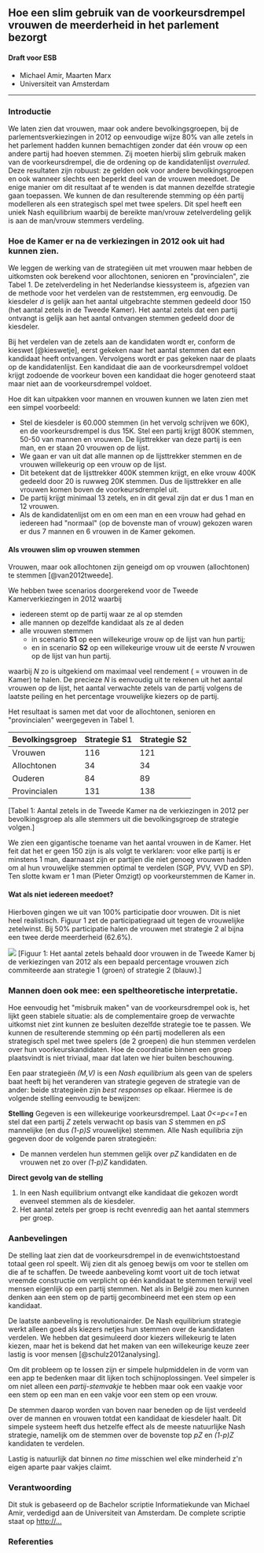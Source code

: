  <!-- Run with 
 pandoc hoe_een_slim_gebruik_van_de_voorkeursdrempel_vrouwen_de_meerderheid_in_het_parlement_bezorgd.md --smart --standalone --bibliography Thesis\ LaTeX/literature.bib >ESB.html

and you get all refs correct and nice html! 

of pandoc hoe_een_slim_gebruik_van_de_voorkeursdrempel_vrouwen_de_meerderheid_in_het_parlement_bezorgd.md --smart --standalone --bibliography Thesis\ LaTeX/literature.bib -o ESB.pdf
 voor een mooie pdf
 
--> 

## Hoe een slim gebruik van de voorkeursdrempel vrouwen de meerderheid in het parlement bezorgt

#### Draft voor ESB

* Michael Amir, Maarten Marx
* Universiteit van Amsterdam

<hr/>


### Introductie
We laten zien dat vrouwen, maar ook andere bevolkingsgroepen, <!-- Moeten we het niet alleen betrekken op vrouwen en dan later bij de strategieën vermelden dat het voor andere bevolkingsgroepen ook is toegepast in de scriptie en linken naar de scriptie--> bij de parlementsverkiezingen in 2012 op eenvoudige wijze 80% van alle zetels in het parlement hadden kunnen bemachtigen zonder dat &eacute;&eacute;n vrouw op een andere partij had hoeven stemmen.
Zij moeten hierbij slim gebruik maken van de voorkeursdrempel, die de ordening op de kandidatenlijst _overruled_.
Deze resultaten zijn robuust: ze gelden  ook voor andere bevolkingsgroepen <!-- in het verlengde van de vorige comment: we zouden hier kunnen zeggen dat de strategieën op allerlei bevolkingsgroepen zouden kunnen worden toegepast en dan er 3 andere bevolkingsgroepn in de scriptie zijn getest..--> en ook wanneer slechts een beperkt deel van de vrouwen meedoet.
De enige manier om dit resultaat af te wenden is dat mannen dezelfde strategie gaan toepassen.
We kunnen de dan resulterende stemming op &eacute;&eacute;n partij modelleren als een strategisch spel met twee spelers.
Dit spel heeft een uniek Nash equilibrium waarbij de bereikte man/vrouw zetelverdeling gelijk is aan de man/vrouw stemmers verdeling.


### Hoe de Kamer er na de verkiezingen in 2012 ook uit had kunnen zien.

We leggen de werking van de strategi&euml;en uit met vrouwen maar hebben de uitkomsten ook berekend voor allochtonen, senioren en "provincialen", zie Tabel 1.
De zetelverdeling in het Nederlandse kiessysteem is, afgezien van de methode voor het verdelen van de reststemmen, erg eenvoudig.
De kiesdeler _d_ is gelijk aan  het aantal uitgebrachte stemmen gedeeld door 150 (het aantal zetels in de Tweede Kamer).
Het aantal zetels dat een partij ontvangt is gelijk aan het aantal ontvangen stemmen gedeeld door de kiesdeler.
<!--Welke kandidaten op die zetels gaan zitten is afhankelijk van 1) de plaats van de kandidaten op de lijst en 2) het aantal voorkeurstemmen die de kandidaat  ontvangen heeft.-->
Bij het verdelen van de zetels aan de kandidaten wordt er, conform de kieswet [@kieswetje], eerst gekeken naar het aantal stemmen dat een kandidaat heeft ontvangen. Vervolgens wordt er pas gekeken naar de plaats op de kandidatenlijst. Een kandidaat die aan de voorkeursdrempel voldoet krijgt zodoende de voorkeur boven een kandidaat die hoger genoteerd staat maar niet aan de voorkeursdrempel voldoet.

 
Hoe dit kan uitpakken voor mannen en vrouwen kunnen we laten zien met een simpel voorbeeld:

* Stel de kiesdeler is 60.000 stemmen (in het vervolg schrijven we 60K), en de voorkeursdrempel is dus 15K. Stel een partij krijgt 800K stemmen, 50-50 van mannen en vrouwen. De lijsttrekker van deze partij is een man, en er staan 20 vrouwen op de lijst. 
* We gaan er van uit dat alle mannen op de lijsttrekker stemmen en de vrouwen willekeurig op een vrouw op de lijst. 
*  Dit betekent dat de lijsttrekker 400K stemmen krijgt, en elke vrouw 400K gedeeld door 20 is ruwweg 20K stemmen. Dus de lijsttrekker en alle vrouwen komen boven de voorkeursdremplel uit.
*  De partij krijgt minimaal 13 zetels, en in dit geval zijn dat er dus 1 man en 12 vrouwen.
*  Als de kandidatenlijst om en om een man en een vrouw had gehad en iedereen had "normaal" (op de bovenste man of vrouw) gekozen waren er dus 7 mannen en 6 vrouwen in de Kamer gekomen.
<!-- Ik heb het gedeelte hierboven een klein beetje aangepast maar misschien is deze passage in de comment hieronder ook geschikt? de passage komt rechtstreeks uit de scriptie-->
<!--Bij het verdelen van de zetels aan de kandidaten wordt er, conform de kieswet [@kieswetje], eerst gekeken naar het aantal stemmen die een kandidaat heeft ontvangen. Vervolgens wordt er pas gekeken naar de plaats op de kandidatenlijst. Een kandidaat die aan de voorkeursdrempel voldoet krijgt zodoende de voorkeur boven een kandidaat die hoger genoteerd staat maar niet aan de voorkeursdrempel voldoet.--> 

 

<!-- ik snap niet helemaal naar welk voorbeeld hier wordt gerefereerd-->

#### Als vrouwen  slim op vrouwen stemmen

Vrouwen, maar ook allochtonen zijn geneigd om op vrouwen (allochtonen) te stemmen [@van2012tweede].
<!-- referentie uit de scriptie: @article{van2012tweede,
  title={Tweede orde personalisering; Voorkeurstemmen in Nederland},
  author={Van Holsteyn, J and Andeweg, R},
  journal={Res Publica},
  volume={54},
  number={2},
  pages={163--191},
  year={2012}
}. -->
We hebben twee scenarios doorgerekend voor de Tweede Kamerverkiezingen in 2012 waarbij

<!-- Hier zijn de strategieën omgedraaid.. wat voor het artikel ook wel beter is denk ik-->
* iedereen stemt op de partij waar ze al op stemden
* alle mannen op dezelfde kandidaat als ze al deden
* alle vrouwen stemmen 
	* in scenario **S1** op een willekeurige vrouw op de lijst van hun partij;
	* en in scenario  **S2** op een willekeurige vrouw uit de eerste _N_  vrouwen op de lijst van hun partij.

waarbij _N_ zo is uitgekiend om maximaal veel rendement ( = vrouwen in de Kamer) te halen.
De precieze _N_ is eenvoudig uit te rekenen uit het aantal vrouwen op de lijst, het aantal verwachte zetels van de partij volgens de laatste peiling en het percentage vrouwelijke kiezers op de partij. <!-- in de scriptie is dit strategie 1 top N toch? Het percentage vrouwelijke kiezers was voor 2012 niet nodig voor het uitrekenen van de N. Voor de N was alleen het aantal vrouwen op de kandidantenlijst benodigd en het het aantal te verwachten zetels volgens de peiling. Het verwachte percentage vrouwelijke kiezers hadden we voor elke partij op 50-50 gezet omdat we dat niet konden weten. Daarom deden we op basis daarvan een 'voorspelling' om te kijken hoe verwacht zou worden dat de stemmen verdeeld zouden zijn bij 100% deelname. De uiteindelijk percentage vrouwelijke kiezers op een partij is gebruikt om verolgens de 'voorspelling'  te testen en de hoe de daadwerkelijke stemmen verdeeld hadden kunnen zijn. Het stukje in de comment hieronder is een beschrijving van het bepalen van N -->
<!-- De eerste _N_ vrouwen wordt voor elke partij als volgt bepaald: als de partij een gelijk of hoger aantal vrouwen op de kandidatenlijst had staan dan het aantal zetels dat voor de partij volgens de peiling werd verwacht is _N_ voor deze partij gelijk aan het aantal zetels volgens de peiling. Als de partij minder vrouwen op de kandidatenlijst had staan dan het volgens de peiling verwachte aantal zetels, is _N_ gelijk aan het totaal aantal vrouwen op de kandidatenlijst-->
Het resultaat is samen met dat voor  de allochtonen, senioren en "provincialen" weergegeven in Tabel 1.



| Bevolkingsgroep | Strategie S1 | Strategie S2 |
|-----------------|-------------|-------------|
| Vrouwen         | 116         | 121         |
| Allochtonen     | 34          | 34          |
| Ouderen         | 84          | 89          |
| Provincialen    | 131         | 138         |

[Tabel 1: Aantal zetels in de Tweede Kamer na de verkiezingen in 2012 per bevolkingsgroep als alle stemmers uit die bevolkingsgroep de strategie volgen.]


<!-- De tabel is ook veranders. Eerst stratgegie willekeurig en daarna stragtegie top N--> 

We zien een gigantische toename van het aantal vrouwen in de Kamer. Het feit dat het er geen 150 zijn is als volgt te verklaren: voor elke partij is er minstens 1 man, daarnaast zijn er partijen die niet genoeg vrouwen hadden om al hun vrouwelijke stemmen optimal te verdelen (SGP, PVV, VVD en SP). Ten slotte kwam er 1 man (Pieter Omzigt) op voorkeurstemmen de Kamer in.

 
<!-- De verklaring hieronder is wat te lang denk. Op kleine aanpassingen na komt het direct uit de scriptie. En het gaat alleen over strategie 2(stategie 1 in de scriptie)-->  
<!--De SGP had helemaal geen vrouwelijke kandidaten op de kandidatenlijst staan en de PVV, de SP en de VVD zouden volgens de peiling meer zetels gaan ontvangen dan dat zij vrouwelijke kandidaten op de kandidatenlijsten hadden staan. Zodoende komt het totaal aantal vrouwelijke kandidaten dat volgens de peiling in de Tweede Kamer gekozen had kunnen worden uit op 127.
De reden dat er 121 vrouwen in de Tweede Kamer zouden hebben plaatsgenomen na uitvoering van strategie 2 ligt ten grondslag aan een aantal factoren: het merendeel van de partijen hadden een mannelijke kandidaat als lijsttrekker en deze lijsttrekkers ontvingen de meeste stemmen in vergelijking met alle andere kandidaten van dezelfde partij. Hierdoor zou er bij de 50PLUS, de ChristenUnie en de SP één vrouwelijke kandidaat af zijn gevallen. Daarnaast had de SP minder zetels behaald bij de einduitslag dan dat zij volgens de peiling zouden gaan ontvangen. Hierdoor zou ook bij de SP nog een vrouwelijke kandidaat af zijn gevallen. Ook de Partij voor de Dieren ontving minder zetels bij de einduitslag dan zij volgens de peiling zouden gaan ontvangen en, ondanks het feit dat zij een vrouwelijke lijsttrekker hadden in de persoon van Marianne Thieme, zou dit geresulteerd hebben in één afgevallen vrouwelijke kandidaat. Bij het CDA had een mannelijke kandidaat in de persoon van Pieter Omtzigt meer stemmen ontvangen dan de vrouwelijke kandidaten zouden hebben ontvangen. Hierdoor viel bij het CDA een vrouwelijke kandidaat af. Dit komt op een totaal van zes afgevallen vrouwelijke kandidaten, oftewel een totaal van (127 􀀀 6 = ) 121 vrouwen in de Tweede Kamer na uitvoering van strategie 2.-->

#### Wat als niet iedereen meedoet?
Hierboven gingen we uit van 100% participatie door vrouwen. Dit is niet heel realistisch. Figuur 1 zet de participatiegraad uit tegen de vrouwelijke zetelwinst. Bij 50% participatie halen de vrouwen met strategie 2 al bijna een twee derde meerderheid (62.6%). <!-- Misschien ook voor S1(S2 in scriptie) doen. En misschien niet 40% doen maar 50% want dan is het percentage vrouwen in de kamer 62,6%-->

 



<img src="http://i.imgur.com/AwNMJM0.png">
[Figuur 1: Het aantal zetels behaald door vrouwen in de Tweede Kamer bj de verkiezingen van 2012 als een bepaald percentage vrouwen zich commiteerde aan strategie 1 (groen) of strategie 2 (blauw).]

### Mannen doen ook mee: een speltheoretische interpretatie.


Hoe eenvoudig het "misbruik maken" van de voorkeursdrempel ook is, het lijkt geen stabiele situatie: als de complementaire groep de verwachte uitkomst niet zint kunnen ze besluiten dezelfde strategie toe te passen.
We kunnen de resulterende stemming op &eacute;&eacute;n partij modelleren als een strategisch spel met twee spelers (de 2 groepen) die hun stemmen verdelen over hun voorkeurskandidaten.
Hoe de coordinatie binnen een groep plaatsvindt is niet triviaal, maar dat laten we hier buiten beschouwing.


Een paar <!-- wordt met 'een paar' bedoeld dat dat zowel M als V een strategie uitvoeren en op de hoogte zijn van elkaars strategie?--> strategie&euml;n _(M,V)_ is een _Nash equilibrium_ als geen van de spelers baat heeft bij het veranderen van strategie gegeven de strategie van de ander: beide strategie&euml;n zijn _best responses_ op elkaar.
Hiermee is de volgende stelling eenvoudig te bewijzen:

**Stelling**
Gegeven is een willekeurige voorkeursdrempel. 
Laat _0<=p<=1_ en stel dat een partij _Z_ zetels verwacht op basis van _S_ stemmen en _pS_ mannelijke (en dus _(1-p)S_ vrouwelijke) stemmen. 
Alle Nash equilibria zijn gegeven door de volgende paren strategieën:

* De mannen verdelen hun stemmen gelijk  over _pZ_ kandidaten en de vrouwen net zo over _(1-p)Z_ kandidaten.

**Direct gevolg van de stelling**

1. In een Nash equilibrium ontvangt elke kandidaat die gekozen wordt evenveel stemmen als de kiesdeler.
2. Het aantal zetels per groep is recht evenredig aan het aantal stemmers per groep.


### Aanbevelingen

De stelling laat zien dat de voorkeursdrempel in de evenwichtstoestand totaal geen rol speelt.
Wij zien dit als genoeg bewijs om voor te stellen om die af te schaffen.
De tweede aanbeveling komt voort uit de toch ietwat vreemde constructie om verplicht op &eacute;&eacute;n kandidaat te stemmen terwijl veel mensen eigenlijk op een partij stemmen. <!--**REF NEEDED**.--> Net als in Belgi&euml; zou men kunnen denken aan een stem op de partij gecombineerd met een stem op een kandidaat. <!-- Mischien iets meer over dit Belgisch kiessysteem en hoe de stemmen dan wegen-->

De laatste aanbeveling is revolutionairder. 
De Nash equilibrium strategie werkt alleen goed als kiezers netjes hun stemmen over de kandidaten verdelen.
We hebben dat gesimuleerd door kiezers willekeurig te laten kiezen, maar het is bekend dat het maken van een willekeurige keuze zeer lastig is voor mensen [@schulz2012analysing]. 
<!-- 3 referenties uti de scriptie: @article{schulz2012analysing,
  title={Analysing humanly generated random number sequences: a pattern-based approach},
  author={Schulz, Marc-Andr{\'e} and Schmalbach, Barbara and Brugger, Peter and Witt, Karsten},
  journal={PloS one},
  volume={7},
  number={7},
  pages={e41531},
  year={2012},
  publisher={Public Library of Science}
}

@article{bar1991perception,
  title={The perception of randomness},
  author={Bar-Hillel, Maya and Wagenaar, Willem A},
  journal={Advances in applied mathematics},
  volume={12},
  number={4},
  pages={428--454},
  year={1991},
  publisher={Elsevier}
}

@article{neuringer1986can,
  title={Can people behave" randomly?": The role of feedback.},
  author={Neuringer, Allen},
  journal={Journal of Experimental psychology: general},
  volume={115},
  number={1},
  pages={62},
  year={1986},
  publisher={American Psychological Association}
}-->
Om dit probleem op te lossen zijn er simpele hulpmiddelen in de vorm van een app te bedenken maar dit lijken toch schijnoplossingen. <!-- schijnoplossingen omdat de voorkeursdrempel nogsteeds kan worden uitgebuit?-->
Veel simpeler is om niet alleen een _partij-stemvakje_ te hebben maar ook een vaakje voor een stem op een man  en een   vakje voor een stem op een vrouw.   <!-- kunnen we hier niet beter enkel een stemvakje voor geslachten voorstellen? aangezien het geslacht er toch al op staat, vrouwen degene zijn die het meeste op eigen groep stemmen en Minister Bussemaker campange begonnen is om meer vrouwen aan topfunctie te helpen.. of wat voor reden dan ook die positief is voor vrouwen. Vrouwen (geslachten) lijkt mij het meest neutraal en tevens het meest haalbaar-->
<!--In het geval van mannen en vrouwen krijgen we dan dus een man en een vrouwvakje. -->
De stemmen daarop worden van boven naar beneden op de lijst verdeeld over de mannen en vrouwen totdat een kandidaat de kiesdeler haalt.
Dit simpele systeem heeft dus hetzelfe effect als de meeste natuurlijke Nash strategie, namelijk om de stemmen over de bovenste top _pZ_ en _(1-p)Z_ kandidaten te verdelen.

Lastig is natuurlijk dat binnen _no time_ misschien wel elke minderheid z'n eigen aparte paar vakjes claimt.<!-- dit lijkt me goede kritische toevoeging op de vorige comment over alleen geslachtsvakje.--> 

### Verantwoording
Dit stuk is gebaseerd op de  Bachelor scriptie Informatiekunde van Michael Amir, verdedigd  aan de Universiteit van Amsterdam. De complete scriptie staat op <http://...>
<!-- deze hoop ik vanmiddag up de loaden naar de uva bieb en dan kan die link hier neergezet worden-->

 
### Referenties
 
<!-- @online{kieswetje,
  author = {BZ and Koninkrijksrelaties},
  title = {Kieswet artikel H2},
  year = 2016,
  url = {http://wetten.overheid.nl/BWBR0004627/2016-01-01},
  urldate = {2016-03-19}
}

 @article{van2012tweede,
  title={Tweede orde personalisering; Voorkeurstemmen in Nederland},
  author={Van Holsteyn, J and Andeweg, R},
  journal={Res Publica},
  volume={54},
  number={2},
  pages={163--191},
  year={2012}
}

@article{schulz2012analysing,
  title={Analysing humanly generated random number sequences: a pattern-based approach},
  author={Schulz, Marc-Andr{\'e} and Schmalbach, Barbara and Brugger, Peter and Witt, Karsten},
  journal={PloS one},
  volume={7},
  number={7},
  pages={e41531},
  year={2012},
  publisher={Public Library of Science}
  -->
